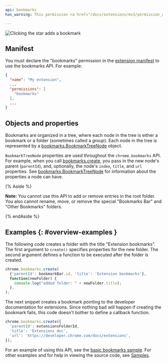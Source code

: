 ```yaml
---
api: bookmarks
has_warning: This permission <a href="/docs/extensions/mv3/permission_warnings/#permissions_with_warnings">triggers a warning</a>.

---
```


![Clicking the star adds a bookmark](bookmarks.png)

## Manifest

You must declare the "bookmarks" permission in the [extension manifest][1] to use the bookmarks API.
For example:

```json
{
  "name": "My extension",
  ...
  "permissions": [
    "bookmarks"
  ],
  ...
}
```

## Objects and properties

Bookmarks are organized in a tree, where each node in the tree is either a bookmark or a folder
(sometimes called a _group_). Each node in the tree is represented by a
[bookmarks.BookmarkTreeNode][2] object.

`BookmarkTreeNode` properties are used throughout the `chrome.bookmarks` API. For example, when you
call [bookmarks.create][3], you pass in the new node's parent (`parentId`), and, optionally, the
node's `index`, `title`, and `url` properties. See [bookmarks.BookmarkTreeNode][4] for information
about the properties a node can have.

{% Aside %}

**Note:** You cannot use this API to add or remove entries in the root folder. You also cannot
rename, move, or remove the special "Bookmarks Bar" and "Other Bookmarks" folders.

{% endAside %}

## Examples {: #overview-examples }

The following code creates a folder with the title "Extension bookmarks". The first argument to
`create()` specifies properties for the new folder. The second argument defines a function to be
executed after the folder is created.

```js
chrome.bookmarks.create(
  {'parentId': bookmarkBar.id, 'title': 'Extension bookmarks'},
  function(newFolder) {
    console.log("added folder: " + newFolder.title);
  },
);
```

The next snippet creates a bookmark pointing to the developer documentation for extensions. Since
nothing bad will happen if creating the bookmark fails, this code doesn't bother to define a
callback function.

```js
chrome.bookmarks.create({
  'parentId': extensionsFolderId,
  'title': 'Extensions doc',
  'url': 'https://developer.chrome.com/docs/extensions',
});
```

For an example of using this API, see the [basic bookmarks sample][5]. For other examples and for
help in viewing the source code, see [Samples][6].

[1]: /docs/extensions/mv3/manifest
[2]: #type-BookmarkTreeNode
[3]: #method-create
[4]: #type-BookmarkTreeNode
[5]: https://github.com/GoogleChrome/chrome-extensions-samples/tree/master/mv2-archive/api/bookmarks/basic/
[6]: /docs/extensions/mv2/samples
